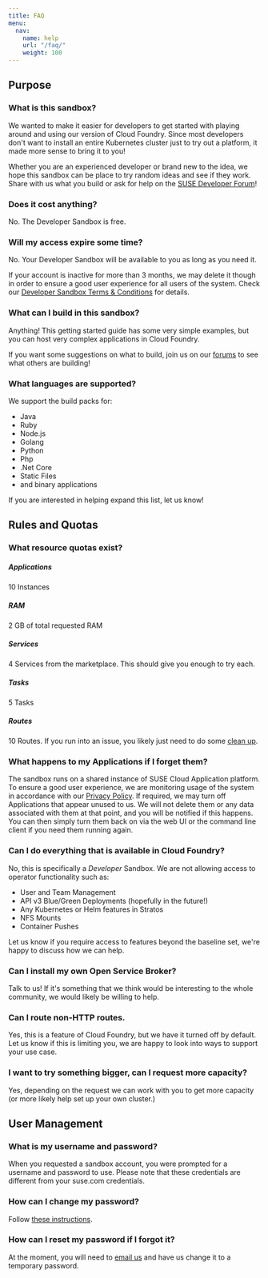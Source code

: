 ```yaml
---
title: FAQ
menu:
  nav:
    name: help
    url: "/faq/"
    weight: 100
---
```


## Purpose

### What is this sandbox?

We wanted to make it easier for developers to get started with playing around and using our version of Cloud Foundry. Since most developers don't want to install an entire Kubernetes cluster just to try out a platform, it made more sense to bring it to you! 

Whether you are an experienced developer or brand new to the idea, we hope this sandbox can be place to try random ideas and see if they work. Share with us what you build or ask for help on the [SUSE Developer Forum](https://forums.suse.com/)!

### Does it cost anything?

No. The Developer Sandbox is free. 

### Will my access expire some time?

No. Your Developer Sandbox will be available to you as long as you need it. 

If your account is inactive for more than 3 months, we may delete it though in order to ensure a good user experience for all users of the system. Check our [Developer Sandbox Terms & Conditions](https://www.explore.suse.dev/cap-developer-sandbox-terms-conditions/) for details. 

### What can I build in this sandbox?

Anything! This getting started guide has some very simple examples, but you can host very complex applications in Cloud Foundry.

If you want some suggestions on what to build, join us on our [forums](https://forums.suse.com/) to see what others are building!

### What languages are supported?

We support the build packs for: 
 - Java
 - Ruby
 - Node.js
 - Golang
 - Python
 - Php
 - .Net Core
 - Static Files
 - and binary applications

 If you are interested in helping expand this list, let us know!

## Rules and Quotas

### What resource quotas exist?

##### Applications 
10 Instances 

##### RAM
2 GB of total requested RAM

##### Services 
4 Services from the marketplace. This should give you enough to try each.

##### Tasks
5 Tasks

##### Routes

10 Routes. If you run into an issue, you likely just need to do some [clean up](/cli/#clean-up).

### What happens to my Applications if I forget them?

The sandbox runs on a shared instance of SUSE Cloud Application platform. To ensure a good user experience, we are monitoring usage of the system in accordance with our [Privacy Policy](https://www.explore.suse.dev/privacy/). If required, we may turn off Applications that appear unused to us. We will not delete them or any data associated with them at that point, and you will be notified if this happens. You can then simply turn them back on via the web UI or the command line client if you need them running again. 


### Can I do everything that is available in Cloud Foundry?

No, this is specifically a *Developer* Sandbox. We are not allowing access to operator functionality such as:

 - User and Team Management
 - API v3 Blue/Green Deployments (hopefully in the future!)
 - Any Kubernetes or Helm features in Stratos
 - NFS Mounts
 - Container Pushes

Let us know if you require access to features beyond the baseline set, we're happy to discuss how we can help.

### Can I install my own Open Service Broker? 

Talk to us! If it's something that we think would be interesting to the whole community, we would likely be willing to help.

### Can I route non-HTTP routes. 

Yes, this is a feature of Cloud Foundry, but we have it turned off by default. Let us know if this is limiting you, we are happy to look into ways to support your use case.

### I want to try something bigger, can I request more capacity?

Yes, depending on the request we can work with you to get more capacity (or more likely help set up your own cluster.)


## User Management

### What is my username and password?

When you requested a sandbox account, you were prompted for a username and password to use. Please note that these credentials are different from your suse.com credentials. 

### How can I change my password?

Follow [these instructions](/password/).


### How can I reset my password if I forgot it?

At the moment, you will need to [email us](developers@suse.com) and have us change it to a temporary password. 
